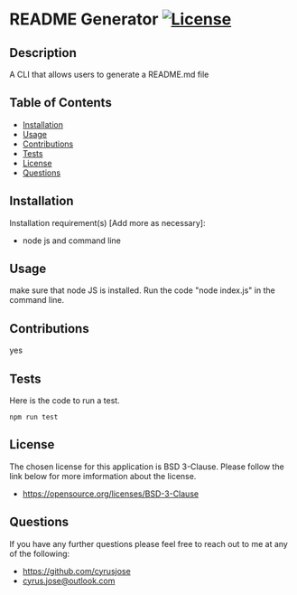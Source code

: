  # README Generator   [![License](https://img.shields.io/badge/License-BSD%203--Clause-blue.svg)](https://opensource.org/licenses/BSD-3-Clause)
 ## Description
 A CLI that allows users to generate a README.md file
 ## Table of Contents
 <!--ts-->
  * [Installation](#Installation)
  * [Usage](#Usage)
  * [Contributions](#Contributions)
  * [Tests](#Tests)
  * [License](#License)
  * [Questions](#Questions)
 <!--te-->
 ## Installation
 Installation requirement(s) [Add more as necessary]: 
 * node js and command line
 ## Usage
 make sure that node JS is installed. Run the code "node index.js" in the command line.
 ## Contributions
 yes
 ## Tests
 Here is the code to run a test.
 ```
 npm run test
 ```
 ## License
 The chosen license for this application is BSD 3-Clause. Please follow the link below for more imformation about the license.
 * https://opensource.org/licenses/BSD-3-Clause
 ## Questions
 If you have any further questions please feel free to reach out to me at any of the following: 

 * https://github.com/cyrusjose
 * cyrus.jose@outlook.com
